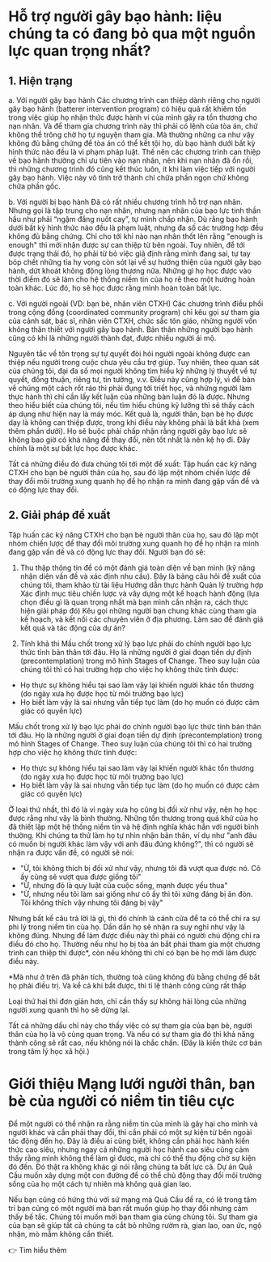 # Hỗ trợ người gây bạo hành: liệu chúng ta có đang bỏ qua một nguồn lực quan trọng nhất?
## 1. Hiện trạng
a. Với người gây bạo hành
Các chương trình can thiệp dành riêng cho người gây bạo hành (batterer intervention program) có hiệu quả rất khiêm tốn trong việc giúp họ nhận thức được hành vi của mình gây ra tổn thương cho nạn nhân. Và để tham gia chương trình này thì phải có lệnh của tòa án, chứ không thể trông chờ họ tự nguyện tham gia. Mà thường những ca như vậy không đủ bằng chứng để tòa án có thể kết tội họ, dù bạo hành dưới bất kỳ hình thức nào đều là vi phạm pháp luật. Thế nên các chương trình can thiệp về bạo hành thường chỉ ưu tiên vào nạn nhân, nên khi nạn nhân đã ổn rồi, thì những chương trình đó cũng kết thúc luôn, ít khi làm việc tiếp với người gây bạo hành. Việc này vô tình trở thành chỉ chữa phần ngọn chứ không chữa phần gốc.

b. Với người bị bạo hành
Đã có rất nhiều chương trình hỗ trợ nạn nhân. Nhưng gọi là tập trung cho nạn nhân, nhưng nạn nhân của bạo lực tinh thần hầu như phải “ngậm đắng nuốt cay”, tự mình chấp nhận. Dù rằng bạo hành dưới bất kỳ hình thức nào đều là phạm luật, nhưng đa số các trường hợp đều không đủ bằng chứng. Chỉ cho tới khi nào nạn nhân thốt lên rằng "enough is enough" thì mới nhận được sự can thiệp từ bên ngoài. Tuy nhiên, để tới được trạng thái đó, họ phải từ bỏ việc giả định rằng mình đang sai, tự tay bóp chết những tia hy vọng còn sót lại về sự hướng thiện của người gây bạo hành, dứt khoát không động lòng thương nữa. Những gì họ học được vào thời điểm đó sẽ làm cho hệ thống niềm tin của họ rẽ theo một hướng hoàn toàn khác. Lúc đó, họ sẽ học được rằng mình hoàn toàn bất lực. 

c. Với người ngoài (VD: bạn bè, nhân viên CTXH) 
Các chương trình điều phối trong cộng đồng (coordinated community program) chỉ kêu gọi sự tham gia của cảnh sát, bác sĩ, nhân viên CTXH, chức sắc tôn giáo, những người vốn không thân thiết với người gây bạo hành. Bản thân những người bạo hành cũng có khi là những người thành đạt, được nhiều người ái mộ.

Nguyên tắc về tôn trọng sự tự quyết đòi hỏi người ngoài không được can thiệp nếu người trong cuộc chưa yêu cầu trợ giúp. Tuy nhiên, theo quan sát của chúng tôi, đại đa số mọi người không tìm hiểu kỹ những lý thuyết về tự quyết, đồng thuận, riêng tư, tin tưởng, v.v. Điều này cũng hợp lý, vì để bàn về chúng một cách rốt ráo thì phải đụng tới triết học, và những người làm thực hành thì chỉ cần lấy kết luận của những bàn luận đó là được. Nhưng theo hiểu biết của chúng tôi, nếu tìm hiểu chúng kỹ lưỡng thì sẽ thấy cách áp dụng như hiện nay là máy móc. Kết quả là, người thân, bạn bè họ được dạy là không can thiệp được, trong khi điều này không phải là bất khả (xem thêm phần dưới). Họ sẽ buộc phải chấp nhận rằng người gây bạo lực sẽ không bao giờ có khả năng để thay đổi, nên tốt nhất là nên kệ họ đi. Đây chính là một sự bất lực học được khác.

Tất cả những điều đó đưa chúng tôi tới một đề xuất: Tập huấn các kỹ năng CTXH cho bạn bè người thân của họ, sau đó lập một nhóm chiến lược để thay đổi môi trường xung quanh họ để họ nhận ra mình đang gặp vấn đề và có động lực thay đổi. 

## 2. Giải pháp đề xuất
Tập huấn các kỹ năng CTXH cho bạn bè người thân của họ, sau đó lập một nhóm chiến lược để thay đổi môi trường xung quanh họ để họ nhận ra mình đang gặp vấn đề và có động lực thay đổi. Người bạn đó sẽ:

1. Thu thập thông tin để có một đánh giá toàn diện về bạn mình (kỹ năng nhận diện vấn đề và xác định nhu cầu). Đây là bảng câu hỏi đề xuất của chúng tôi, tham khảo từ tài liệu Hướng dẫn thực hành Quản lý trường hợp
Xác định mục tiêu chiến lược và vây dựng một kế hoạch hành động (lựa chọn điều gì là quan trọng nhất mà bạn mình cần nhận ra, cách thực hiện giải pháp đó) 
Kêu gọi những người bạn chung khác cùng tham gia kế hoạch, và kết nối các chuyên viên ở địa phương.
Làm sao để đánh giá kết quả và tác động của dự án?

3. Tính khả thi
Mấu chốt trong xử lý bạo lực phải do chính người bạo lực thức tỉnh bản thân tới đâu. Họ là những người ở giai đoạn tiền dự định (precontemplation) trong mô hình Stages of Change. Theo suy luận của chúng tôi thì có hai trường hợp cho việc họ không thức tỉnh được:
- Họ thực sự không hiểu tại sao làm vậy lại khiến người khác tổn thương (do ngày xưa họ được học từ môi trường bạo lực) 
- Họ biết làm vậy là sai nhưng vẫn tiếp tục làm (do họ muốn có được cảm giác có quyền lực) 
	
Mấu chốt trong xử lý bạo lực phải do chính người bạo lực thức tỉnh bản thân tới đâu. Họ là những người ở giai đoạn tiền dự định (precontemplation) trong mô hình Stages of Change. Theo suy luận của chúng tôi thì có hai trường hợp cho việc họ không thức tỉnh được:
- Họ thực sự không hiểu tại sao làm vậy lại khiến người khác tổn thương (do ngày xưa họ được học từ môi trường bạo lực) 
- Họ biết làm vậy là sai nhưng vẫn tiếp tục làm (do họ muốn có được cảm giác có quyền lực) 

Ở loại thứ nhất, thì đó là vì ngày xưa họ cũng bị đối xử như vậy, nên họ học được rằng như vậy là bình thường. Những tổn thương trong quá khứ của họ đã thiết lập một hệ thống niềm tin và hệ định nghĩa khác hẳn với người bình thường. Khi chúng ta thử làm họ tự nhìn nhận bản thân, ví dụ như "anh đâu có muốn bị người khác làm vậy với anh đâu đúng không?", thì có người sẽ nhận ra được vấn đề, có người sẽ nói:

- "Ừ, tôi không thích bị đối xử như vậy, nhưng tôi đã vượt qua được nó. Cô ấy cũng sẽ vượt qua được giống tôi"
- "Ừ, nhưng đó là quy luật của cuộc sống, mạnh được yếu thua" 
- "Ừ, nhưng nếu tôi làm sai giống như cô ấy thì tôi xứng đáng bị ăn đòn. Tôi không thích vậy nhưng tôi đáng bị vậy" 

Nhưng bất kể câu trả lời là gì, thì đó chính là cánh cửa để ta có thể chỉ ra sự phi lý trong niềm tin của họ. Dần dần họ sẽ nhận ra suy nghĩ như vậy là không đúng. Nhưng để làm được điều này thì phải có người chủ động chỉ ra điều đó cho họ. Thường nếu như họ bị tòa án bắt phải tham gia một chương trình can thiệp thì được*, còn nếu không thì chỉ có bạn bè họ mới làm được điều này.

*Mà như ở trên đã phân tích, thường toà cũng không đủ bằng chứng để bắt họ phải điều trị. Và kể cả khi bắt được, thì tỉ lệ thành công cũng rất thấp

Loại thứ hai thì đơn giản hơn, chỉ cần thấy sự không hài lòng của những người xung quanh thì họ sẽ dừng lại.

Tất cả những dấu chỉ này cho thấy việc có sự tham gia của bạn bè, người thân của họ là vô cùng quan trọng. Và nếu có sự tham gia đó thì khả năng thành công sẽ rất cao, nếu không nói là chắc chắn. (Đây là kiến thức cơ bản trong tâm lý học xã hội.) 

# Giới thiệu Mạng lưới người thân, bạn bè của người có niềm tin tiêu cực
Để một người có thể nhận ra rằng niềm tin của mình là gây hại cho mình và người khác và cần phải thay đổi, thì cần phải có một sự kiện từ bên ngoài tác động đến họ. Đây là điều ai cũng biết, không cần phải học hành kiến thức cao siêu, nhưng ngay cả những người học hành cao siêu cũng cảm thấy rằng mình không thể làm gì được, mà chỉ có thể thụ động chờ sự kiện đó đến. Đó thật ra không khác gì nói rằng chúng ta bất lực cả. Dự án Quả Cầu muốn xây dựng một con đường để có thể chủ động thay đổi môi trường sống của họ một cách tự nhiên mà không quá gian lao.

Nếu bạn cũng có hứng thú với sứ mạng mà Quả Cầu đề ra, có lẽ trong tâm trí bạn cũng có một người mà bạn rất muốn giúp họ thay đổi nhưng cảm thấy bế tắc. Chúng tôi muốn mời bạn tham gia cùng chúng tôi. Sự tham gia của bạn sẽ giúp tất cả chúng ta cắt bỏ những rườm rà, gian lao, oan ức, ngộ nhận, mò mẫm không cần thiết. 

👉 Tim hiểu thêm